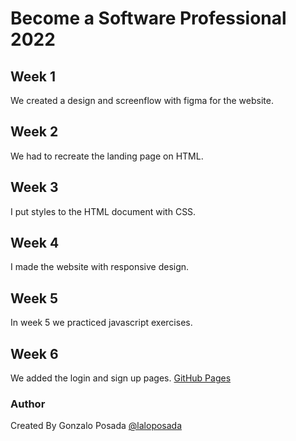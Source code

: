 # Become a Software Professional 2022
## Week 1
We created a design and screenflow with figma for the website.
## Week 2
We had to recreate the landing page on HTML.
## Week 3
I put styles to the HTML document with CSS.
## Week 4 
I made the website with responsive design.
## Week 5
In week 5 we practiced javascript exercises.
## Week 6
We added the login and sign up pages.
[GitHub Pages](https://laloposada.github.io/BaSP-A2022-Etapa-1/Week-06/index.html)
### Author
Created By Gonzalo Posada [@laloposada](https://github.com/laloposada)